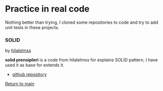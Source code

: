 # Practice in real code

Nothing better than trying, I cloned some repositories to code and try to add unit tests in these projects.  

### SOLID

by [hilalelmss](https://github.com/hilalelmss/)

**solıd prensipleri** is a code from hilalelmss for explains SOLID pattern, I have used it as base for extends it.

- [github repository](https://github.com/hilalelmss/SOLID)

[Return to main](https://github.com/Magicianred/CodePractice)

